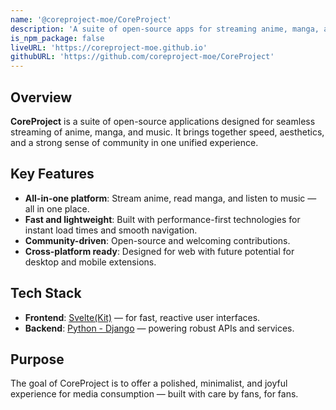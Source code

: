 ```yaml
---
name: '@coreproject-moe/CoreProject'
description: 'A suite of open-source apps for streaming anime, manga, and music. Built with Svelte and Python, designed for speed, beauty, and community.'
is_npm_package: false
liveURL: 'https://coreproject-moe.github.io'
githubURL: 'https://github.com/coreproject-moe/CoreProject'
---
```


## Overview

**CoreProject** is a suite of open-source applications designed for seamless streaming of anime, manga, and music. It brings together speed, aesthetics, and a strong sense of community in one unified experience.

## Key Features

- **All-in-one platform**: Stream anime, read manga, and listen to music — all in one place.
- **Fast and lightweight**: Built with performance-first technologies for instant load times and smooth navigation.
- **Community-driven**: Open-source and welcoming contributions.
- **Cross-platform ready**: Designed for web with future potential for desktop and mobile extensions.

## Tech Stack

- **Frontend**: [Svelte(Kit)](https://svelte.dev) — for fast, reactive user interfaces.
- **Backend**: [Python - Django](https://www.python.org) — powering robust APIs and services.

## Purpose

The goal of CoreProject is to offer a polished, minimalist, and joyful experience for media consumption — built with care by fans, for fans.
